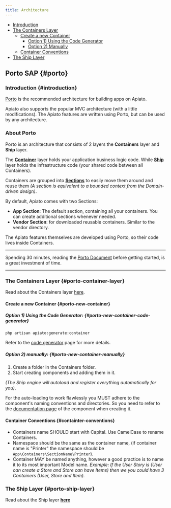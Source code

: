 ```yaml
---
title: Architecture
---
```


* [Introduction](#introduction)
* [The Containers Layer](#porto-container-layer)
  * [Create a new Container](#porto-new-container)
    * [Option 1) Using the Code Generator](#porto-new-container-code-generator)
    * [Option 2) Manually](#porto-new-container-manually)
  + [Container Conventions](#containter-conventions)
* [The Ship Layer](#porto-ship-layer)


## Porto SAP {#porto}

### Introduction {#introduction}

[Porto](https://github.com/Mahmoudz/Porto) is the recommended architecture for building apps on Apiato.

Apiato also supports the popular MVC architecture (with a little modifications). The Apiato features are written using Porto, but can be used by any architecture.

### About Porto

Porto is an architecture that consists of 2 layers the **Containers** layer and **Ship** layer.

The [**Container**](https://github.com/Mahmoudz/Porto#2-containers-layer) layer holds your application business logic code.
While [**Ship**](https://github.com/Mahmoudz/Porto#1-ship-layer) layer holds the infrastructure code (your shared code between all Containers).

Containers are grouped into [**Sections**](https://github.com/Mahmoudz/Porto#containers-sections) to easily move them around and reuse them _(A section is equivalent to a bounded context from the Domain-driven design)_.

By default, Apiato comes with two Sections: 

- **App Section**: The default section, containing all your containers. You can create additional sections whenever needed.
- **Vendor Section**: for downloaded reusable containers. Similar to the vendor directory.    

The Apiato features themselves are developed using Porto, so their code lives inside Containers.

---

Spending 30 minutes, reading the [Porto Document](https://github.com/Mahmoudz/Porto) before getting started, is a great
investment of time.

---

### The Containers Layer {#porto-container-layer}

Read about the Containers layer [here](https://github.com/Mahmoudz/Porto#Containers-Layer).

#### Create a new Container {#porto-new-container}

##### Option 1) Using the Code Generator: {#porto-new-container-code-generator}

`php artisan apiato:generate:container`

Refer to the [code generator](../core-features/code-generator) page for more details.

##### Option 2) manually: {#porto-new-container-manually}

1. Create a folder in the Containers folder.
2. Start creating components and adding them in it.

*(The Ship engine will autoload and register everything automatically for you)*.

For the auto-loading to work flawlessly you MUST adhere to the component's naming conventions and directories. So you
need to refer to the [documentation page](https://github.com/Mahmoudz/Porto) of the component when creating it.

#### Container Conventions {#containter-conventions}

- Containers name SHOULD start with Capital. Use CamelCase to rename Containers.
- Namespace should be the same as the container name, (if container name is "Printer" the namespace should be
`App\Containers\SectionName\Printer`).
- Container MAY be named anything, however a good practice is to name it to its most important Model name.
*Example: If the User Story is (User can create a Store and Store can have Items) then we you could have 3
Containers (User, Store and Item).*

### The Ship Layer {#porto-ship-layer}

Read about the Ship layer **[here](https://github.com/Mahmoudz/Porto#Port-Layer)**
